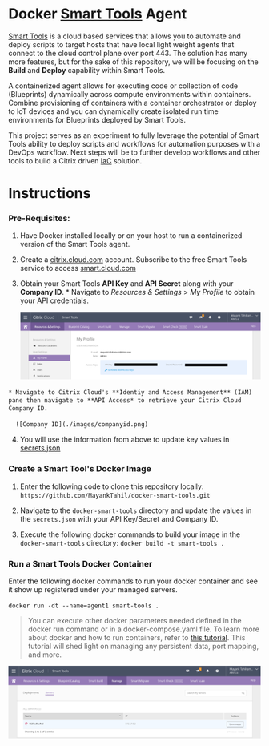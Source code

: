 # Docker [Smart Tools](https://www.citrix.com/blogs/2017/01/10/get-your-xenapp-xendesktop-environments-in-top-shape-with-citrix-smart-tools/) Agent

[Smart Tools](https://www.citrix.com/products/smart-tools/) is a cloud based services that allows you to automate and deploy scripts to target hosts that have local light weight agents that connect to the cloud control plane over port 443. The solution has many more features, but for the sake of this repository, we will be focusing on the **Build** and **Deploy** capability within Smart Tools. 

A containerized agent allows for executing code or collection of code (Blueprints) dynamically across compute environments within containers. Combine provisioning of containers with a container orchestrator or deploy to IoT devices and you can dynamically create isolated run time environments for Blueprints deployed by Smart Tools.

This project serves as an experiment to fully leverage the potential of Smart Tools ability to deploy scripts and workflows for automation purposes with a DevOps workflow. Next steps will be to further develop workflows and other tools to build a Citrix driven [IaC](https://en.wikipedia.org/wiki/Infrastructure_as_Code) solution. 

# Instructions

### Pre-Requisites:

  1. Have Docker installed locally or on your host to run a containerized version of the Smart Tools agent. 
  
  2. Create a [citrix.cloud.com](https://citrix.cloud.com) account. Subscribe to the free Smart Tools service to access [smart.cloud.com](https://smart.cloud.com)

  3. Obtain your Smart Tools **API Key** and **API Secret** along with your **Company ID**. 
    * Navigate to *Resources & Settings* > *My Profile* to obtain your API credentials.
    
      ![API Key/Secret](./images/api-keys.png)

    * Navigate to Citrix Cloud's **Identiy and Access Management** (IAM) pane then navigate to **API Access* to retrieve your Citrix Cloud Company ID. 

      ![Company ID](./images/companyid.png)

  4. You will use the information from above to update key values in [secrets.json](./secrets.json)

### Create a Smart Tool's Docker Image 

  1. Enter the following code to clone this repository locally: 
    ```https://github.com/MayankTahil/docker-smart-tools.git```

  2. Navigate to the `docker-smart-tools` directory and update the values in the `secrets.json` with your API Key/Secret and Company ID. 

  3. Execute the following docker commands to build your image in the `docker-smart-tools` directory: 
    ```docker build -t smart-tools .```

### Run a Smart Tools Docker Container 

  Enter the following docker commands to run your docker container and see it show up registered under your managed servers. 
    
  `docker run -dt --name=agent1 smart-tools .`

  >You can execute other docker parameters needed defined in the docker run command or in a docker-compose.yaml file. To learn more about docker and how to run containers, refer to [this tutorial](https://github.com/Citrix-TechSpecialist/Docker-101). This tutorial will shed light on managing any persistent data, port mapping, and more. 

  ![Registered Agent](./images/registered-agent.png)

